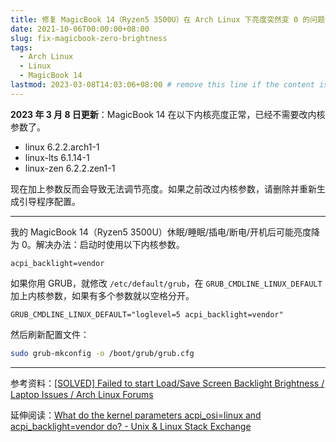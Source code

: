 ```yaml
---
title: 修复 MagicBook 14（Ryzen5 3500U）在 Arch Linux 下亮度突然变 0 的问题
date: 2021-10-06T00:00:00+08:00
slug: fix-magicbook-zero-brightness
tags:
  - Arch Linux
  - Linux
  - MagicBook 14
lastmod: 2023-03-08T14:03:06+08:00 # remove this line if the content is actually changed
---
```


**2023 年 3 月 8 日更新**：MagicBook 14 在以下内核亮度正常，已经不需要改内核参数了。

- linux 6.2.2.arch1-1
- linux-lts 6.1.14-1
- linux-zen 6.2.2.zen1-1

现在加上参数反而会导致无法调节亮度。如果之前改过内核参数，请删除并重新生成引导程序配置。

---

我的 MagicBook 14（Ryzen5 3500U）休眠/睡眠/插电/断电/开机后可能亮度降为 0。解决办法：启动时使用以下内核参数。

```
acpi_backlight=vendor
```

如果你用 GRUB，就修改 `/etc/default/grub`，在 `GRUB_CMDLINE_LINUX_DEFAULT` 加上内核参数，如果有多个参数就以空格分开。

```
GRUB_CMDLINE_LINUX_DEFAULT="loglevel=5 acpi_backlight=vendor"
```

然后刷新配置文件：

```bash
sudo grub-mkconfig -o /boot/grub/grub.cfg
```

---

参考资料：[[SOLVED] Failed to start Load/Save Screen Backlight Brightness / Laptop Issues / Arch Linux Forums](https://bbs.archlinux.org/viewtopic.php?id=211967)

延伸阅读：[What do the kernel parameters acpi_osi=linux and acpi_backlight=vendor do? - Unix & Linux Stack Exchange](https://unix.stackexchange.com/questions/110624/what-do-the-kernel-parameters-acpi-osi-linux-and-acpi-backlight-vendor-do)
